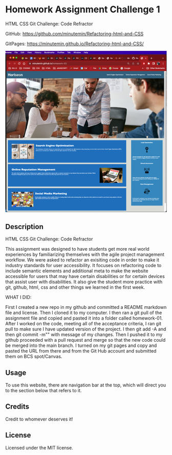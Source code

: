# Homework Assignment Challenge 1

HTML CSS Git Challenge: Code Refractor


GitHub: https://github.com/minutemin/Refactoring-html-and-CSS

GitPages: https://minutemin.github.io/Refactoring-html-and-CSS/

![screen shot of refractor challenge](./assets/images/Hmwk01SS.jpg)

## Description ##

HTML CSS Git Challenge: Code Refractor


This assignment was designed to have students get more real world experiences by familiarizing themselves with the agile project management workflow.  We were asked to refactor an exisiting code in order to make it industry standards for user accessibility.  It focuses on refactoring code to include semantic elements and additional meta to make the website accessible for users that may have certain disabilities or for certain devices that assist user with disabilities.   It also give the student more practice with git, github, html, css and other things we learned in the first week. 

WHAT I DID:

First I created a new repo in my github and committed a README markdown file and license. Then I cloned it to my computer.  I then ran a git pull of the assignment file and copied and pasted it into a folder called homework-01.  After I worked on the code, meeting all of the acceptance criteria, I ran git pull to make sure I have updated version of the project.  I then git add -A and then git commit -m"" with message of my changes.  Then I pushed it to my github proceeded with a pull request and merge so that the new code could be merged into the main branch.  I turned on my git pages and copy and pasted the URL from there and from the Git Hub account and submitted them on BCS spot/Canvas.  

## Usage

To use this website, there are navigation bar at the top, which will direct you to the section below that refers to it.  

## Credits

Credit to whomever deserves it! 

## License

Licensed under the MIT license.
